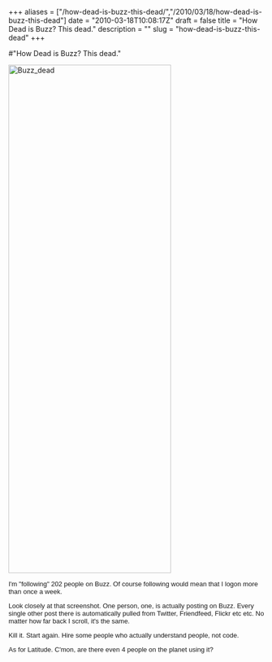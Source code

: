 +++
aliases = ["/how-dead-is-buzz-this-dead/","/2010/03/18/how-dead-is-buzz-this-dead"]
date = "2010-03-18T10:08:17Z"
draft = false
title = "How Dead is Buzz? This dead."
description = ""
slug = "how-dead-is-buzz-this-dead"
+++

#"How Dead is Buzz? This dead."


 <div class='p_embed p_image_embed'>
<img alt="Buzz_dead" height="1000" src="http://getfile5.posterous.com/getfile/files.posterous.com/conoroneill/WluD7zXoc3MiRxUocWDZND7OtAi4BGaDPBt9V0pKk3I8aL4HL0Woz69ekzBy/Buzz_Dead.png.scaled.1000.jpg" width="320" />
</div>
<p><div style="font-family: arial, sans-serif; font-size: 13px; border-collapse: collapse;"><div>I&#39;m &quot;following&quot; 202 people on Buzz. Of course following would mean that I logon more than once a week.</div> <p /><div>Look closely at that screenshot. One person, one, is actually posting on Buzz. Every single other post there is automatically pulled from Twitter, Friendfeed, Flickr etc etc. No matter how far back I scroll, it&#39;s the same.</div> <p /><div>Kill it. Start again. Hire some people who actually understand people, not code.</div><p /><div>As for Latitude. C&#39;mon, are there even 4 people on the planet using it?</div><p /> </div></p>
 